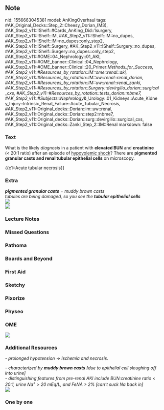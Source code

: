 ## Note
nid: 1556663045381
model: AnKingOverhaul
tags: #AK_Original_Decks::Step_2::Cheesy_Dorian_(M3), #AK_Step2_v11::!Shelf::#Cards_AnKing_Did::1surgery, #AK_Step2_v11::!Shelf::IM, #AK_Step2_v11::!Shelf::IM::no_dupes, #AK_Step2_v11::!Shelf::IM::no_dupes::only_step2, #AK_Step2_v11::!Shelf::Surgery, #AK_Step2_v11::!Shelf::Surgery::no_dupes, #AK_Step2_v11::!Shelf::Surgery::no_dupes::only_step2, #AK_Step2_v11::#OME::04_Nephrology::01_AKI, #AK_Step2_v11::#OME_banner::Clinical::04_Nephrology, #AK_Step2_v11::#OME_banner::Clinical::20_Primer:_Methods_for_Success, #AK_Step2_v11::#Resources_by_rotation::IM::ome::renal::aki, #AK_Step2_v11::#Resources_by_rotation::IM::uw::renal::renal_dorian, #AK_Step2_v11::#Resources_by_rotation::IM::uw::renal::renal_zanki, #AK_Step2_v11::#Resources_by_rotation::Surgery::devirgilio_dorian::surgical_cxs, #AK_Step2_v11::#Resources_by_rotation::tests_dorian::nbme7, #AK_Step2_v11::#Subjects::Nephrology_&_Urology::01_Kidneys::Acute_Kidney_Injury::Intrinsic_Renal_Failure::Acute_Tubular_Necrosis, #AK_Step2_v11::Original_decks::Dorian::im::uw::renal, #AK_Step2_v11::Original_decks::Dorian::step2::nbme7, #AK_Step2_v11::Original_decks::Dorian::surg::devirgilio::surgical_cxs, #AK_Step2_v11::Original_decks::Zanki_Step_2::IM::Renal
markdown: false

### Text
What is the likely <i>diagnosis</i> in a patient with <b>elevated
BUN</b> and <b>creatinine</b> (< 20:1 ratio) after an episode of
<u>hypovolemic shock</u>? There are <b>pigmented granular casts and
renal tubular epithelial cells</b> on microscopy.
<div>
  {{c1::Acute tubular necrosis}}
</div>

### Extra
<div>
  <i><b>pigmented granular casts</b> = muddy brown casts</i>
</div>
<div>
  <i>tubules are being damaged, so you see the <b>tubular
  epithelial cells</b></i>
</div>
<div>
  <i><img src="paste-583114824876033.jpg" class="resizer"></i>
</div>
<div>
  <i><img src="paste-686778155532289.jpg" class="resizer"></i>
</div>

### Lecture Notes


### Missed Questions


### Pathoma


### Boards and Beyond


### First Aid


### Sketchy


### Pixorize


### Physeo


### OME
<div class="ome-widget">
  <a href=
  "https://onlinemeded.org/spa/nephrology?ref=anki"><img src=
  "_OME_AnkiFlashcards_Topic_6.png"></a>
</div>

### Additional Resources
<i>- prolonged hypotension → ischemia and necrosis.</i>
<div>
  <i>- characterized by <b>muddy brown casts</b> [due to epithelial
  cell sloughing off into urine]</i>
  <div>
    <i>- distinguishing features from pre-renal AKI include
    BUN:creatinine ratio < 20:1, urine Na<sup>+</sup> > 20
    mEq/L, and FeNA > 2% [can't suck Na back in]</i>
  </div>
</div>
<div>
  <i><img src="paste-686795335401473%20(1).jpg" class=
  "resizer"></i>
</div>

### One by one

